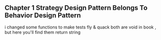 Chapter 1
Strategy Design Pattern 
Belongs To Behavior Design Pattern
--------------------------------------
i changed some functions to make tests 
fly & quack both are void in book 
, but here you'll find them return string  
